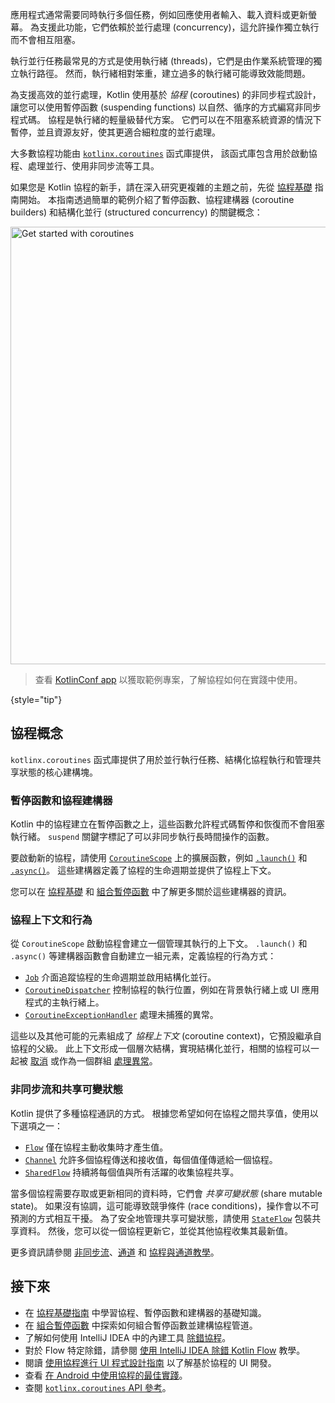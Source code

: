 [//]: # (title: 協程)

應用程式通常需要同時執行多個任務，例如回應使用者輸入、載入資料或更新螢幕。
為支援此功能，它們依賴於並行處理 (concurrency)，這允許操作獨立執行而不會相互阻塞。

執行並行任務最常見的方式是使用執行緒 (threads)，它們是由作業系統管理的獨立執行路徑。
然而，執行緒相對笨重，建立過多的執行緒可能導致效能問題。

為支援高效的並行處理，Kotlin 使用基於 _協程_ (coroutines) 的非同步程式設計，讓您可以使用暫停函數 (suspending functions) 以自然、循序的方式編寫非同步程式碼。
協程是執行緒的輕量級替代方案。
它們可以在不阻塞系統資源的情況下暫停，並且資源友好，使其更適合細粒度的並行處理。

大多數協程功能由 [`kotlinx.coroutines`](https://github.com/Kotlin/kotlinx.coroutines) 函式庫提供，
該函式庫包含用於啟動協程、處理並行、使用非同步流等工具。

如果您是 Kotlin 協程的新手，請在深入研究更複雜的主題之前，先從 [協程基礎](coroutines-basics.md) 指南開始。
本指南透過簡單的範例介紹了暫停函數、協程建構器 (coroutine builders) 和結構化並行 (structured concurrency) 的關鍵概念：

<a href="coroutines-basics.md"><img src="get-started-coroutines.svg" width="700" alt="Get started with coroutines" style="block"/></a>

> 查看 [KotlinConf app](https://github.com/JetBrains/kotlinconf-app) 以獲取範例專案，了解協程如何在實踐中使用。
> 
{style="tip"}

## 協程概念

`kotlinx.coroutines` 函式庫提供了用於並行執行任務、結構化協程執行和管理共享狀態的核心建構塊。

### 暫停函數和協程建構器

Kotlin 中的協程建立在暫停函數之上，這些函數允許程式碼暫停和恢復而不會阻塞執行緒。
`suspend` 關鍵字標記了可以非同步執行長時間操作的函數。

要啟動新的協程，請使用 [`CoroutineScope`](https://kotlinlang.org/api/kotlinx.coroutines/kotlinx-coroutines-core/kotlinx.coroutines/-coroutine-scope/) 上的擴展函數，例如 [`.launch()`](https://kotlinlang.org/api/kotlinx.coroutines/kotlinx-coroutines-core/kotlinx.coroutines/launch.html) 和 [`.async()`](https://kotlinlang.org/api/kotlinx.coroutines/kotlinx-coroutines-core/kotlinx.coroutines/async.html)。
這些建構器定義了協程的生命週期並提供了協程上下文。

您可以在 [協程基礎](coroutines-basics.md) 和 [組合暫停函數](coroutines-and-channels.md) 中了解更多關於這些建構器的資訊。

### 協程上下文和行為

從 `CoroutineScope` 啟動協程會建立一個管理其執行的上下文。
`.launch()` 和 `.async()` 等建構器函數會自動建立一組元素，定義協程的行為方式：

*   [`Job`](https://kotlinlang.org/api/kotlinx.coroutines/kotlinx-coroutines-core/kotlinx.coroutines/-job/) 介面追蹤協程的生命週期並啟用結構化並行。
*   [`CoroutineDispatcher`](https://kotlinlang.org/api/kotlinx.coroutines/kotlinx-coroutines-core/kotlinx.coroutines/-coroutine-dispatcher/) 控制協程的執行位置，例如在背景執行緒上或 UI 應用程式的主執行緒上。
*   [`CoroutineExceptionHandler`](https://kotlinlang.org/api/kotlinx.coroutines/kotlinx-coroutines-core/kotlinx.coroutines/-coroutine-exception-handler/) 處理未捕獲的異常。

這些以及其他可能的元素組成了 _協程上下文_ (coroutine context)，它預設繼承自協程的父級。
此上下文形成一個層次結構，實現結構化並行，相關的協程可以一起被 [取消](cancellation-and-timeouts.md) 或作為一個群組 [處理異常](exception-handling.md)。

### 非同步流和共享可變狀態

Kotlin 提供了多種協程通訊的方式。
根據您希望如何在協程之間共享值，使用以下選項之一：

*   [`Flow`](https://kotlinlang.org/api/kotlinx.coroutines/kotlinx-coroutines-core/kotlinx.coroutines.flow/-flow/) 僅在協程主動收集時才產生值。
*   [`Channel`](https://kotlinlang.org/api/kotlinx.coroutines/kotlinx-coroutines-core/kotlinx.coroutines.channels/-channel/) 允許多個協程傳送和接收值，每個值僅傳遞給一個協程。
*   [`SharedFlow`](https://kotlinlang.org/api/kotlinx.coroutines/kotlinx-coroutines-core/kotlinx.coroutines.flow/-shared-flow/) 持續將每個值與所有活躍的收集協程共享。

當多個協程需要存取或更新相同的資料時，它們會 _共享可變狀態_ (share mutable state)。
如果沒有協調，這可能導致競爭條件 (race conditions)，操作會以不可預測的方式相互干擾。
為了安全地管理共享可變狀態，請使用 [`StateFlow`](https://kotlinlang.org/api/kotlinx.coroutines/kotlinx-coroutines-core/kotlinx.coroutines.flow/-state-flow/#) 包裝共享資料。
然後，您可以從一個協程更新它，並從其他協程收集其最新值。
<!-- Learn more in [Shared mutable state and concurrency](shared-mutable-state-and-concurrency.md). -->

更多資訊請參閱 [非同步流](flow.md)、[通道](channels.md) 和 [協程與通道教學](coroutines-and-channels.md)。

## 接下來

*   在 [協程基礎指南](coroutines-basics.md) 中學習協程、暫停函數和建構器的基礎知識。
*   在 [組合暫停函數](coroutine-context-and-dispatchers.md) 中探索如何組合暫停函數並建構協程管道。
*   了解如何使用 IntelliJ IDEA 中的內建工具 [除錯協程](debug-coroutines-with-idea.md)。
*   對於 Flow 特定除錯，請參閱 [使用 IntelliJ IDEA 除錯 Kotlin Flow](debug-flow-with-idea.md) 教學。
*   閱讀 [使用協程進行 UI 程式設計指南](https://github.com/Kotlin/kotlinx.coroutines/blob/master/ui/coroutines-guide-ui.md) 以了解基於協程的 UI 開發。
*   查看 [在 Android 中使用協程的最佳實踐](https://developer.android.com/kotlin/coroutines/coroutines-best-practices)。
*   查閱 [`kotlinx.coroutines` API 參考](https://kotlinlang.org/api/kotlinx.coroutines/)。